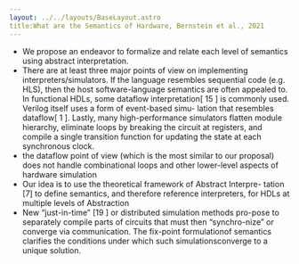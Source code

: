 ```yaml
---
layout: ../../layouts/BaseLayout.astro
title:What are the Semantics of Hardware, Bernstein et al., 2021
---
```

- We propose an endeavor to formalize and relate each level of semantics using abstract interpretation.
- There are at least three major points of view on implementing interpreters/simulators. If the language resembles sequential code (e.g. HLS), then the host software-language semantics are often appealed to. In functional HDLs, some dataflow interpretation[ 15 ] is commonly used. Verilog itself uses a form of event-based simu- lation that resembles dataflow[ 1 ]. Lastly, many high-performance simulators flatten module hierarchy, eliminate loops by breaking the circuit at registers, and compile a single transition function for updating the state at each synchronous clock.
- the dataflow point of view (which is the most similar to our proposal) does not handle combinational loops and other lower-level aspects of hardware simulation
- Our idea is to use the theoretical framework of Abstract Interpre- tation [7] to define semantics, and therefore reference interpreters, for HDLs at multiple levels of Abstraction
- New “just-in-time” [19 ] or distributed simulation methods pro-pose to separately compile parts of circuits that must then “synchro-nize” or converge via communication. The fix-point formulationof semantics clarifies the conditions under which such simulationsconverge to a unique solution.
